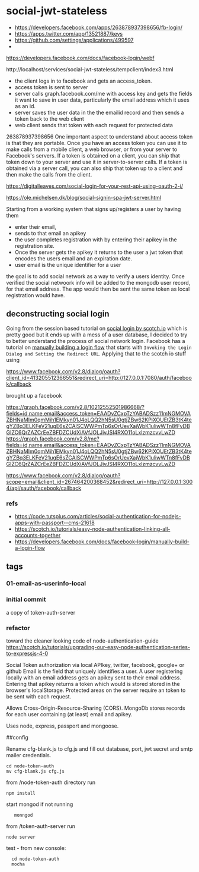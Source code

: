 # social-jwt-stateless

- https://developers.facebook.com/apps/263878937398656/fb-login/
- https://apps.twitter.com/app/13521887/keys
- https://github.com/settings/applications/499597
- 


https://developers.facebook.com/docs/facebook-login/webf

http://localhost/services/social-jwt-stateless/tempclient/index3.html 
- the client logs in to facebook and gets an access_token.  
- access token is sent to server
- server calls graph.facebook.com/me with access key and gets the fields it want to save in user data, particularly the email address which it uses as an id.
- server saves the user data in the the emailid record and then sends a token back to the web client
- web client sends that token with each request for protected data


263878937398656
One important aspect to understand about access token is that they are portable. Once you have an access token you can use it to make calls from a mobile client, a web browser, or from your server to Facebook's servers. If a token is obtained on a client, you can ship that token down to your server and use it in server-to-server calls. If a token is obtained via a server call, you can also ship that token up to a client and then make the calls from the client.

https://digitalleaves.com/social-login-for-your-rest-api-using-oauth-2-i/

https://ole.michelsen.dk/blog/social-signin-spa-jwt-server.html

Starting from a working system that signs up/registers a user by having them 

- enter their email, 
- sends to that email an apikey 
- the user completes registration with by entering their apikey in the registration site. 
- Once the server gets the apikey it returns to the user a jwt token that encodes the users email and an expiration date.
- user email is the unique identifier for a user

the goal is to add social network as a way to verify a users identity. Once verified the social netwoork info will be added to the mongodb user record, for that email address. The app would then be sent the same token as local registration would have.

## deconstructing social login

Going from the session based tutorial on [social login by scotch.io](https://scotch.io/tutorials/easy-node-authentication-linking-all-accounts-together) which is pretty good but it ends up with a mess of a user database, I decided to try to better understand the process of social network login. Facebook has a tutorial on [manually building a login flow](https://developers.facebook.com/docs/facebook-login/manually-build-a-login-flow) that starts with `Invoking the Login Dialog and Setting the Redirect URL`. Applying that to the scotch io stuff using

https://www.facebook.com/v2.8/dialog/oauth?client_id=413205512366551&redirect_uri=http://127.0.0.1:7080/auth/facebook/callback

brought up a facebook 

https://graph.facebook.com/v2.8/10212552501986668/?fields=id,name,email&access_token=EAADvZCxpTzYABADSzz11mNGMOVAZBHNaMIm0qmMih1EMkyn01J4oLQQ2hN5sU0gtjZBw62KPiXOUEtZB3tK4tegYZBq3ELKFeV21ugE6sZCAlSCWWPmTp6sOrUevXajWbK1uliwWTn8fFvDBGIZC6QrZAZCrEeZBFDZCUdXiAVfJOLJivJSI4RXO11oLxlzmzcvvLwZD
https://graph.facebook.com/v2.8/me?fields=id,name,email&access_token=EAADvZCxpTzYABADSzz11mNGMOVAZBHNaMIm0qmMih1EMkyn01J4oLQQ2hN5sU0gtjZBw62KPiXOUEtZB3tK4tegYZBq3ELKFeV21ugE6sZCAlSCWWPmTp6sOrUevXajWbK1uliwWTn8fFvDBGIZC6QrZAZCrEeZBFDZCUdXiAVfJOLJivJSI4RXO11oLxlzmzcvvLwZD

https://www.facebook.com/v2.8/dialog/oauth?scope=email&client_id=267464200368452&redirect_uri=http://127.0.0.1:3004/api/sauth/facebook/callback

### refs
- https://code.tutsplus.com/articles/social-authentication-for-nodejs-apps-with-passport--cms-21618
- https://scotch.io/tutorials/easy-node-authentication-linking-all-accounts-together
- https://developers.facebook.com/docs/facebook-login/manually-build-a-login-flow

## tags
### 01-email-as-userinfo-local
### initial commit
a copy of token-auth-server
### refactor
toward the cleaner looking code of node-authentication-guide https://scotch.io/tutorials/upgrading-our-easy-node-authentication-series-to-expressjs-4-0

Social Token authorization via local APIkey, twitter, facebook, google+ or github Email is the field that uniquely identifies a user. A user registering locally with an email address gets an apikey sent to their email address. Entering that apikey returns a token which would is stored stored in the browser's localStorage. Protected areas on the server require an token to be sent with each request.

Allows Cross-Origin-Resource-Sharing (CORS). MongoDb stores records for each user containing (at least) email and apikey.

Uses node, express, passport and mongoose.

##config

Rename cfg-blank.js to cfg.js and fill out database, port, jwt secret and smtp mailer credentials.
    
    cd node-token-auth
    mv cfg-blank.js cfg.js

from /node-token-auth  directory  run

    npm install 

start mongod if not running

       monngod

from /token-auth-server run
    
    node server

test - from new console:

      cd node-token-auth
      mocha
